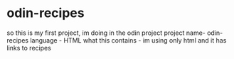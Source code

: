# odin-recipes
so this is my first project, im doing in the odin project
project name- odin-recipes
language - HTML
what this contains - im using only html and it has links to recipes